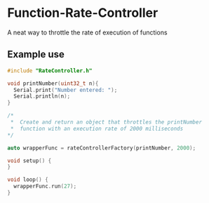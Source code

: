 # Function-Rate-Controller
A neat way to throttle the rate of execution of functions

## Example use

```cpp
#include "RateController.h"

void printNumber(uint32_t n){
  Serial.print("Number entered: ");
  Serial.println(n);
}

/* 
 *  Create and return an object that throttles the printNumber
 *  function with an execution rate of 2000 milliseconds
*/

auto wrapperFunc = rateControllerFactory(printNumber, 2000);

void setup() {
}

void loop() {
  wrapperFunc.run(27);
}
```
